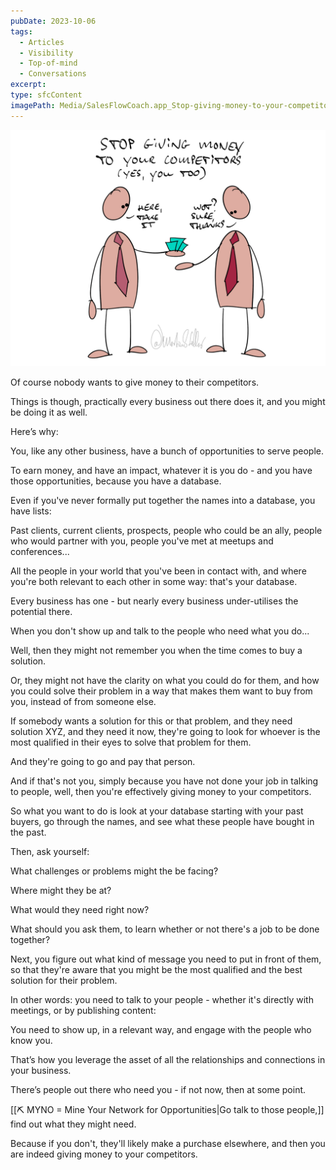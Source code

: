 ```yaml
---
pubDate: 2023-10-06
tags:
  - Articles
  - Visibility
  - Top-of-mind
  - Conversations
excerpt: 
type: sfcContent
imagePath: Media/SalesFlowCoach.app_Stop-giving-money-to-your-competitors_MartinStellar.png
---
```


![](Media/SalesFlowCoach.app_Stop-giving-money-to-your-competitors_MartinStellar.png)

Of course nobody wants to give money to their competitors. 

Things is though, practically every business out there does it, and you might be doing it as well.

Here’s why:

You, like any other business, have a bunch of opportunities to serve people.

To earn money, and have an impact, whatever it is you do - and you have those opportunities, because you have a database.

Even if you've never formally put together the names into a database, you have lists:

Past clients, current clients, prospects, people who could be an ally, people who would partner with you, people you've met at meetups and conferences...

All the people in your world that you've been in contact with, and where you're both relevant to each other in some way: that's your database.

Every business has one - but nearly every business under-utilises the potential there.

When you don't show up and talk to the people who need what you do...

Well, then they might not remember you when the time comes to buy a solution.

Or, they might not have the clarity on what you could do for them, and how you could solve their problem in a way that makes them want to buy from you, instead of from someone else.

If somebody wants a solution for this or that problem, and they need solution XYZ, and they need it now, they're going to look for whoever is the most qualified in their eyes to solve that problem for them.

And they're going to go and pay that person.

And if that's not you, simply because you have not done your job in talking to people, well, then you're effectively giving money to your competitors.

So what you want to do is look at your database starting with your past buyers, go through the names, and see what these people have bought in the past.

Then, ask yourself:

What challenges or problems might the be facing?

Where might they be at?

What would they need right now?

What should you ask them, to learn whether or not there's a job to be done together?

Next, you figure out what kind of message you need to put in front of them, so that they're aware that you might be the most qualified and the best solution for their problem.

In other words: you need to talk to your people - whether it's directly with meetings, or by publishing content:

You need to show up, in a relevant way, and engage with the people who know you.

That’s how you leverage the asset of all the relationships and connections in your business.

There’s people out there who need you - if not now, then at some point. 

[[⛏️ MYNO = Mine Your Network for Opportunities|Go talk to those people,]] find out what they might need.

Because if you don't, they'll likely make a purchase elsewhere, and then you are indeed giving money to your competitors.

